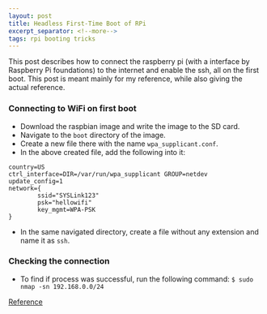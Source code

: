 ```yaml
---
layout: post
title: Headless First-Time Boot of RPi
excerpt_separator: <!--more-->
tags: rpi booting tricks
---
```


This post describes how to connect the raspberry pi (with a interface by Raspberry Pi foundations) to the internet and enable the ssh, all on the first boot. This post is meant mainly for my reference, while also giving the actual reference.

<!--more-->

### Connecting to WiFi on first boot
* Download the raspbian image and write the image to the SD card.
* Navigate to the `boot` directory of the image.
* Create a new file there with the name `wpa_supplicant.conf`.
* In the above created file, add the following into it:
```
country=US
ctrl_interface=DIR=/var/run/wpa_supplicant GROUP=netdev
update_config=1
network={
        ssid="SYSLink123"
        psk="hellowifi"
        key_mgmt=WPA-PSK
}
```
* In the same navigated directory, create a file without any extension and name it as `ssh`.

### Checking the connection
* To find if process was successful, run the following command:
`$ sudo nmap -sn 192.168.0.0/24`

[Reference](https://desertbot.io/blog/headless-pi-zero-w-wifi-setup-windows)